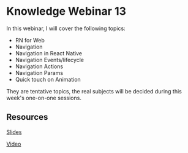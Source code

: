 # Knowledge Webinar 13

In this webinar, I will cover the following topics:

-   RN for Web
-   Navigation
-   Navigation in React Native
-   Navigation Events/lifecycle
-   Navigation Actions
-   Navigation Params
-   Quick touch on Animation

They are tentative topics, the real subjects will be decided during this week's one-on-one sessions.

## Resources

[Slides](https://tianyuanc.github.io/knowledge-652-13/#0)

[Video](https://tianyuanc.github.io/knowledge-652-13/#11)

